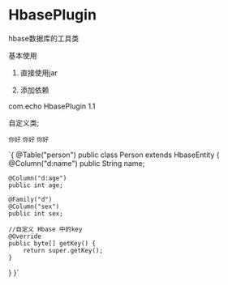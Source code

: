 # HbasePlugin
hbase数据库的工具类

基本使用
1. 直接使用jar

2. 添加依赖
<dependency>
            <groupId>com.echo</groupId>
            <artifactId>HbasePlugin</artifactId>
            <version>1.1</version>
</dependency>


自定义类;

`你好`
`你好`
`你好`


`{
@Table("person")
public class Person extends HbaseEntity {
    @Column("d:name")
    public String name;

    @Column("d:age")
    public int age;

    @Family("d")
    @Column("sex")
    public int sex;

    //自定义 Hbase 中的key
    @Override
    public byte[] getKey() {
        return super.getKey();
    }
}
}`

